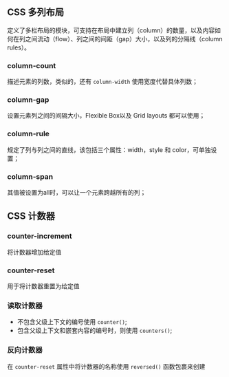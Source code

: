 ## CSS 多列布局
定义了多栏布局的模块，可支持在布局中建立列（column）的数量，以及内容如何在列之间流动（flow）、列之间的间距（gap）大小，以及列的分隔线（column rules）。

### column-count 
描述元素的列数，类似的，还有 `column-width` 使用宽度代替具体列数；

### column-gap
设置元素列之间的间隔大小，Flexible Box以及 Grid layouts 都可以使用；

### column-rule 
规定了列与列之间的直线，该包括三个属性：width，style 和 color，可单独设置；

### column-span 
其值被设置为all时，可以让一个元素跨越所有的列；

## CSS 计数器


### counter-increment
将计数器增加给定值

### counter-reset
用于将计数器重置为给定值

### 读取计数器
+ 不包含父级上下文的编号使用 `counter()`;
+ 包含父级上下文和嵌套内容的编号时，则使用 `counters()`; 


### 反向计数器
在 `counter-reset` 属性中将计数器的名称使用 `reversed()` 函数包裹来创建